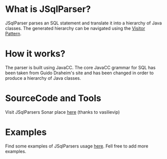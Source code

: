 # What is JSqlParser?
JSqlParser parses an SQL statement and translate it into a hierarchy of Java classes.
The generated hierarchy can be navigated using the [Visitor Pattern](http://en.wikipedia.org/wiki/Visitor_pattern).

# How it works?
The parser is built using JavaCC. The core JavaCC grammar for SQL has been taken from Guido Draheim's site and has been changed in order to produce a hierarchy of Java classes. 

# SourceCode and Tools
Visit JSqlParsers Sonar place [here](wiki/Sonar-scan-results) (thanks to vasilievip)

# Examples
Find some examples of JSqlParsers usage [here](wiki/Examples). Fell free to add more examples. 